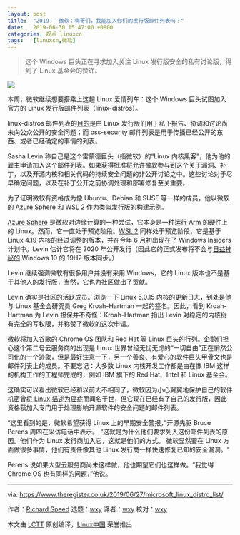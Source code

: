 ```yaml
---
layout: post
title:	"2019 - 微软：嗨哥们，我能加入你们的发行版邮件列表吗？"
date:	2019-06-30 15:47:00 +0800 
categories:	观点 linuxcn 
tags:	[linuxcn,微软]
---
```




> 
> 这个 Windows 巨头正在寻求加入关注 Linux 发行版安全的私有讨论版，得到了 Linux 基金会的赞许。
> 
> 
> 


![](/Asserts/Images//attachment/album/201906/30/153610mn00o9rff9slvoik.jpg)


本周，微软继续想要搭乘上这趟 Linux 爱情列车：这个 Windows 巨头试图加入官方的 Linux 发行版邮件列表（linux-distros）。


linux-distros 邮件列表的[目的](https://oss-security.openwall.org/wiki/mailing-lists/distros#linux-distribution-security-contacts-list)是由 Linux 发行版们用于私下报告、协调和讨论尚未向公众公开的安全问题；而 oss-security 邮件列表是用于传播已经公开的东西、或者已经确定的事情的列表。


Sasha Levin 称自己是这个雷蒙德巨头（指微软）的“Linux 内核黑客”，他为他的雇主申请加入这个邮件列表。如果获得批准将允许微软参与到这个关于漏洞、补丁，以及开源内核和相关代码的持续安全问题的非公开讨论之中。这些讨论对于尽早确定问题，以及在补丁公开之前协调处理和部署修复至关重要。


为了证明微软有资格成为像 Ubuntu、Debian 和 SUSE 等一样的成员，他以微软的 Azure Sphere 和 WSL 2 作为类似发行版的构建示例。


[Azure Sphere](https://www.theregister.co.uk/2018/04/17/microsoft_azure_sphere_iot_chip/) 是微软对边缘计算的一种尝试，它本身是一种运行 Arm 的硬件上的 Linux。然而，它一直处于预览阶段。[WSL 2](https://www.theregister.co.uk/2019/06/13/wsl_2/) 同样处于预览阶段，它是基于 Linux 4.19 内核的经过调整的版本，并在今年 6 月初出现在了 Windows Insiders 计划中。Levin 估计它将在 2020 年公开发行（因此它的正式发布将不会与[日益神秘的](https://www.theregister.co.uk/2019/06/21/summer_is_here_microsoft_oh_no_it_isnt/) Windows 10 的 19H2 版本同步。）


Levin 继续强调微软有很多用户并没有采用 Windows，它的 Linux 版本也不是基于其他人的发行版，当然，它也为社区做出了贡献。 


Levin 确实是社区的活跃成员。浏览一下 Linux 5.0.15 内核的更新日志，到处是他与 Linux 基金会研究员 Greg Kroah-Hartman 一起的签名。因此，看到 Kroah-Hartman 为 Levin 担保并不奇怪：Kroah-Hartman 指出 Levin 对稳定的内核树有完全的写权限，并称赞了微软的这次申请。


微软将加入谷歌的 Chrome OS 团队和 Red Hat 等 Linux 巨头的行列。企鹅们担心这个第二号云服务商的出现是 Linux 世界曾经无忧无虑的“一切自由”正在悄然公司化的一个迹象，但是最好注意一下，另一个善良、有爱心的软件巨头甲骨文也是邮件列表上的成员。不要忘记：大多数 Linux 内核开发工作都是由在像 IBM 这样的机构工作的工程师完成的，例如 IBM 旗下的 Red Hat、Intel 和 Linux 基金会。


这确实可以看出微软已经和以前大不相同了，微软因为小心翼翼地保护自己的软件机密曾[将 Linux 描述为癌症](https://www.theregister.co.uk/2001/06/02/ballmer_linux_is_a_cancer/)而闻名于世，但它现在已经有了自己的发行版，因此资格获加入专门用于处理影响开源软件的安全问题的邮件列表。


“这里看到的是，微软希望获得 Linux 上的早期安全警报，”开源先驱 Bruce Perens 周四在采访电话中表示。 “这就是为什么他们要求列入这份邮件列表的原因。他们作为 Linux 发行商加入它，这就是他们的方式。 微软显然要在 Linux 方面做很多事情，他们有责任像其他 Linux 发行商一样快速修复已知的安全漏洞。“


Perens 说如果大型云服务商尚未这样做，他也期望它们也这样做。“我觉得 Chrome OS 也有同样的问题，”他说。




---


via: <https://www.theregister.co.uk/2019/06/27/microsoft_linux_distro_list/> 


作者：[Richard Speed](https://www.theregister.co.uk/Author/Richard-Speed) 选题：[wxy](https://github.com/wxy) 译者：[wxy](https://github.com/wxy) 校对：[wxy](https://github.com/wxy)


本文由 [LCTT](https://github.com/LCTT/TranslateProject) 原创编译，[Linux中国](https://linux.cn/) 荣誉推出

